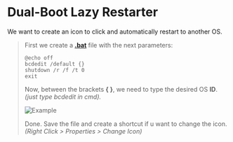 # Dual-Boot Lazy Restarter
We want to create an icon to click and automatically restart to another OS.

> First we create a **[.bat](https://github.com/gzmatte/Dual-Boot/releases/download/1/bat.bat)** file with the next parameters:
>
> ```
> @echo off
> bcdedit /default {}
> shutdown /r /f /t 0
> exit
> ```
>
> Now, between the brackets **{ }**, we need to type the desired OS **ID**.
> _(just type bcdedit in cmd)._
> 
> ![Example](https://github.com/gzmatte/Dual-Boot/assets/117684932/04b9a821-99e3-4bb7-9242-3cf1bd5aec9d)
>
> Done. Save the file and create a shortcut if u want to change the icon. _(Right Click > Properties > Change Icon)_
